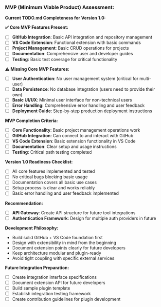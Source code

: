 ### MVP (Minimum Viable Product) Assessment:

**Current TODO.md Completeness for Version 1.0:**

**✅ Core MVP Features Present:**
- [ ] **GitHub Integration**: Basic API integration and repository management
- [ ] **VS Code Extension**: Functional extension with basic commands
- [ ] **Project Management**: Basic CRUD operations for projects
- [ ] **Documentation**: Comprehensive user and developer guides
- [ ] **Testing**: Basic test coverage for critical functionality

**⚠️ Missing Core MVP Features:**
- [ ] **User Authentication**: No user management system (critical for multi-user)
- [ ] **Data Persistence**: No database integration (users need to provide their own)
- [ ] **Basic UI/UX**: Minimal user interface for non-technical users
- [ ] **Error Handling**: Comprehensive error handling and user feedback
- [ ] **Deployment Guide**: Step-by-step production deployment instructions

**MVP Completion Criteria:**
- [ ] **Core Functionality**: Basic project management operations work
- [ ] **GitHub Integration**: Can connect to and interact with GitHub
- [ ] **VS Code Extension**: Basic extension functionality in VS Code
- [ ] **Documentation**: Clear setup and usage instructions
- [ ] **Testing**: Critical path testing completed

**Version 1.0 Readiness Checklist:**
- [ ] All core features implemented and tested
- [ ] No critical bugs blocking basic usage
- [ ] Documentation covers all basic use cases
- [ ] Setup process is clear and works reliably
- [ ] Basic error handling and user feedback implemented

**Recommendation:**
- [ ] **API Gateway**: Create API structure for future tool integrations
- [ ] **Authentication Framework**: Design for multiple auth providers in future

**Development Philosophy:**
- Build solid GitHub + VS Code foundation first
- Design with extensibility in mind from the beginning
- Document extension points clearly for future developers
- Keep architecture modular and plugin-ready
- Avoid tight coupling with specific external services

**Future Integration Preparation:**
- [ ] Create integration interface specifications
- [ ] Document extension API for future developers
- [ ] Build sample plugin template
- [ ] Establish integration testing framework
- [ ] Create contribution guidelines for plugin development
